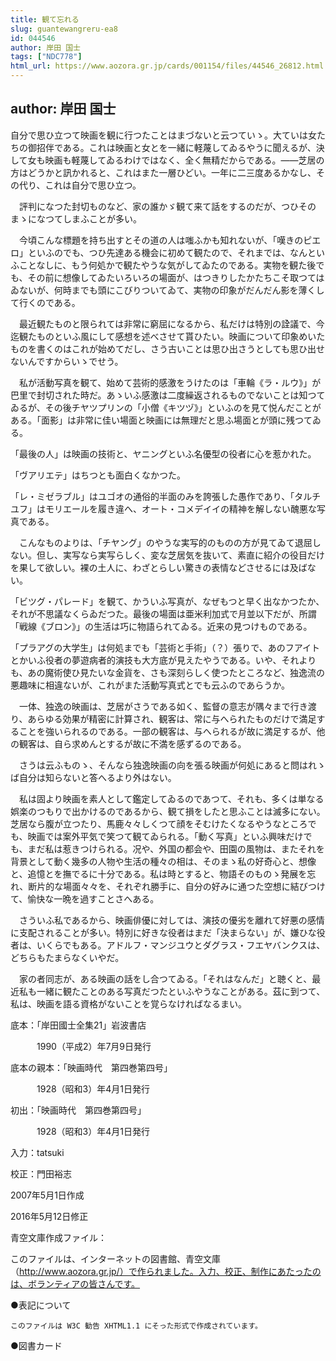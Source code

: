 ```yaml
---
title: 観て忘れる
slug: guantewangreru-ea8
id: 044546
author: 岸田 国士
tags: ["NDC778"]
html_url: https://www.aozora.gr.jp/cards/001154/files/44546_26812.html
---
```


## author: 岸田 国士

自分で思ひ立つて映画を観に行つたことはまづないと云つていゝ。大ていは女たちの御招伴である。これは映画と女とを一緒に軽蔑してゐるやうに聞えるが、決して女も映画も軽蔑してゐるわけではなく、全く無精だからである。――芝居の方はどうかと訊かれると、これはまた一層ひどい。一年に二三度あるかなし、その代り、これは自分で思ひ立つ。

　評判になつた封切ものなど、家の誰かゞ観て来て話をするのだが、つひそのまゝになつてしまふことが多い。

　今頃こんな標題を持ち出すとその道の人は嗤ふかも知れないが、「嘆きのピエロ」といふのでも、つひ先達ある機会に初めて観たので、それまでは、なんといふことなしに、もう何処かで観たやうな気がしてゐたのである。実物を観た後でも、その前に想像してゐたいろいろの場面が、はつきりしたかたちこそ取つてはゐないが、何時までも頭にこびりついてゐて、実物の印象がだんだん影を薄くして行くのである。

　最近観たものと限られては非常に窮屈になるから、私だけは特別の詮議で、今迄観たものといふ風にして感想を述べさせて貰ひたい。映画について印象めいたものを書くのはこれが始めてだし、さう古いことは思ひ出さうとしても思ひ出せないんですからいゝでせう。

　私が活動写真を観て、始めて芸術的感激をうけたのは「車輪《ラ・ルウ》」が巴里で封切された時だ。あゝいふ感激は二度繰返されるものでないことは知つてゐるが、その後チヤツプリンの「小僧《キツヅ》」といふのを見て悦んだことがある。「面影」は非常に佳い場面と映画には無理だと思ふ場面とが頭に残つてゐる。

「最後の人」は映画の技術と、ヤニングといふ名優型の役者に心を惹かれた。

「ヴアリエテ」はちつとも面白くなかつた。

「レ・ミゼラブル」はユゴオの通俗的半面のみを誇張した愚作であり、「タルチユフ」はモリエールを履き違へ、オート・コメデイイの精神を解しない醜悪な写真である。

　こんなものよりは、「チヤング」のやうな実写的のものの方が見てゐて退屈しない。但し、実写なら実写らしく、変な芝居気を抜いて、素直に紹介の役目だけを果して欲しい。裸の土人に、わざとらしい驚きの表情などさせるには及ばない。

「ビツグ・パレード」を観て、かういふ写真が、なぜもつと早く出なかつたか、それが不思議なくらゐだつた。最後の場面は亜米利加式で月並以下だが、所謂「戦線《ブロン》」の生活は巧に物語られてゐる。近来の見つけものである。

「プラアグの大学生」は何処までも「芸術と手術」（？）張りで、あのフアイトとかいふ役者の夢遊病者的演技も大方底が見えたやうである。いや、それよりも、あの魔術使ひ見たいな金貨を、さも深刻らしく使つたところなど、独逸流の悪趣味に相違ないが、これがまた活動写真式とでも云ふのであらうか。

　一体、独逸の映画は、芝居がさうである如く、監督の意志が隅々まで行き渡り、あらゆる効果が精密に計算され、観客は、常に与へられたものだけで満足することを強いられるのである。一部の観客は、与へられるが故に満足するが、他の観客は、自ら求めんとするが故に不満を感ずるのである。

　さうは云ふものゝ、そんなら独逸映画の向を張る映画が何処にあると問はれゝば自分は知らないと答へるより外はない。

　私は固より映画を素人として鑑定してゐるのであつて、それも、多くは単なる娯楽のつもりで出かけるのであるから、観て損をしたと思ふことは滅多にない。芝居なら腹が立つたり、馬鹿々々しくつて顔をそむけたくなるやうなところでも、映画では案外平気で笑つて観てゐられる。「動く写真」といふ興味だけでも、まだ私は惹きつけられる。况や、外国の都会や、田園の風物は、またそれを背景として動く幾多の人物や生活の種々の相は、そのまゝ私の好奇心と、想像と、追憶とを撫でるに十分である。私は時とすると、物語そのものゝ発展を忘れ、断片的な場面々々を、それぞれ勝手に、自分の好みに通つた空想に結びつけて、愉快な一晩を過すことさへある。

　さういふ私であるから、映画俳優に対しては、演技の優劣を離れて好悪の感情に支配されることが多い。特別に好きな役者はまだ「決まらない」が、嫌ひな役者は、いくらでもある。アドルフ・マンジユウとダグラス・フエヤバンクスは、どちらもたまらなくいやだ。

　家の者同志が、ある映画の話をし合つてゐる。「それはなんだ」と聴くと、最近私も一緒に観たことのある写真だつたといふやうなことがある。茲に到つて、私は、映画を語る資格がないことを覚らなければなるまい。













底本：「岸田國士全集21」岩波書店

　　　1990（平成2）年7月9日発行

底本の親本：「映画時代　第四巻第四号」

　　　1928（昭和3）年4月1日発行

初出：「映画時代　第四巻第四号」

　　　1928（昭和3）年4月1日発行

入力：tatsuki

校正：門田裕志

2007年5月1日作成

2016年5月12日修正

青空文庫作成ファイル：

このファイルは、インターネットの図書館、青空文庫（http://www.aozora.gr.jp/）で作られました。入力、校正、制作にあたったのは、ボランティアの皆さんです。











●表記について


	このファイルは W3C 勧告 XHTML1.1 にそった形式で作成されています。







●図書カード